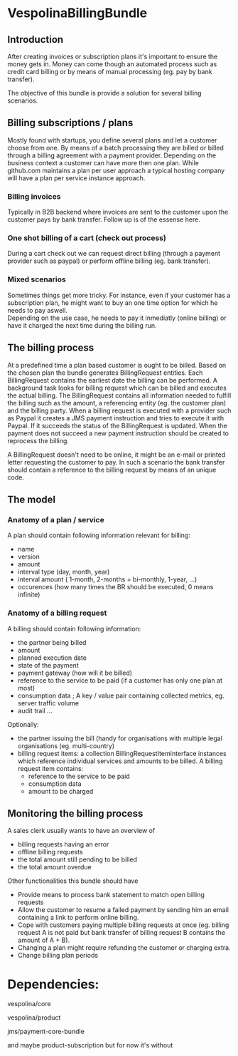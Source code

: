 VespolinaBillingBundle
==========

## Introduction

After creating invoices or subscription plans it's important to ensure the money gets in.  Money can come though an automated process such as credit card billing or by means of manual processing (eg. pay by bank transfer).

The objective of this bundle is provide a solution for several billing scenarios.


## Billing subscriptions / plans

Mostly found with startups, you define several plans and let a customer choose from one.  By means of a batch processing they are billed or billed through a billing agreement with a payment provider.
Depending on the business context a customer can have more then one plan.  While github.com maintains a plan per user approach a typical hosting company will have a plan per service instance approach.

### Billing invoices

Typically in B2B backend where invoices are sent to the customer upon the customer pays by bank transfer.  Follow up is of the essense here.

### One shot billing of a cart (check out process)

During a cart check out we can request direct billing (through a payment provider such as paypal) or perform offline billing (eg. bank transfer).

### Mixed scenarios

Sometimes things get more tricky.  For instance, even if your customer has a subscription plan, he might want to buy an one time option for which he needs to pay aswell.  
Depending on the use case, he needs to pay it inmediatly (online billing) or have it charged the next time during the billing run.


## The billing process

At a predefined time a plan based customer is ought to be billed.  Based on the chosen plan the bundle generates BillingRequest entities.
Each BillingRequest contains the earliest date the billing can be performed.  A background task looks for billing request which can be billed and executes the actual billing.
The BillingRequest contains all information needed to fulfill the billing such as the amount, a referencing entity (eg. the customer plan) and the billing party.
When a billing request is executed with a provider such as Paypal it creates a JMS payment instruction and tries to execute it with Paypal.  If it succeeds the status of the BillingRequest is updated.  When the payment does not succeed a new payment instruction should be created to reprocess the billing.


A BillingRequest doesn't need to be online, it might be an e-mail or printed letter requesting the customer to pay.  In such a scenario the bank transfer should contain a reference to the billing request by means of an unique code.

## The model

### Anatomy of a plan / service

A plan should contain following information relevant for billing:
* name
* version
* amount
* interval type (day, month, year)
* interval amount ( 1-month, 2-months = bi-monthly, 1-year, ...)
* occurences (how many times the BR should be executed, 0 means infinite)

### Anatomy of a billing request

A billing should contain following information:

* the partner being billed
* amount
* planned execution date
* state of the payment
* payment gateway (how will it be billed)
* reference to the service to be paid (if a customer has only one plan at most)
* consumption data ; A key / value pair containing collected metrics, eg. server traffic volume
* audit trail ...

Optionally:
* the partner issuing the bill (handy for organisations with multiple legal organisations (eg. multi-country)
* billing request items: a collection BillingRequestItemInterface instances which reference individual services and amounts to be billed.
  A billing request item contains:
  * reference to the service to be paid
  * consumption data
  * amount to be charged

## Monitoring the billing process

A sales clerk usually wants to have an overview of
* billing requests having an error
* offline billing requests 
* the total amount still pending to be billed
* the total amount overdue

Other functionalities this bundle should have
* Provide means to process bank statement to match open billing requests
* Allow the customer to resume a failed payment by sending him an email containing a link to perform online billing.
* Cope with customers paying multiple billing requests at once (eg. billing request A is not paid but bank transfer of billing request B contains the amount of A + B).
* Changing a plan might require refunding the customer or charging extra.
* Change billing plan periods








Dependencies:
==========
vespolina/core

vespolina/product

jms/payment-core-bundle

and maybe product-subscription but for now it's without




